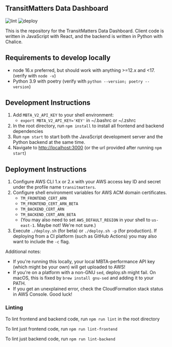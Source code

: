 ## TransitMatters Data Dashboard
![lint](https://github.com/transitmatters/t-performance-dash/workflows/lint/badge.svg)
![deploy](https://github.com/transitmatters/t-performance-dash/workflows/deploy/badge.svg)

This is the repository for the TransitMatters Data Dashboard. Client code is written in JavaScript with React, and the backend is written in Python with Chalice.

## Requirements to develop locally
* node 16.x preferred, but should work with anything >=12.x and <17. (verify with `node -v`)
* Python 3.9 with poetry (verify with `python --version; poetry --version`)

## Development Instructions
1. Add `MBTA_V2_API_KEY` to your shell environment:
	* `export MBTA_V2_API_KEY='KEY'` in ~/.bashrc or ~/.zshrc
2. In the root directory, run `npm install` to install all frontend and backend dependencies
3. Run `npm start` to start both the JavaScript development server and the Python backend at the same time.
4. Navigate to [http://localhost:3000](http://localhost:3000) (or the url provided after running `npm start`)

## Deployment Instructions
1. Configure AWS CLI 1.x or 2.x with your AWS access key ID and secret under the profile name `transitmatters`.
2. Configure shell environment variables for AWS ACM domain certificates.
	* `TM_FRONTEND_CERT_ARN`
	* `TM_FRONTEND_CERT_ARN_BETA`
	* `TM_BACKEND_CERT_ARN`
	* `TM_BACKEND_CERT_ARN_BETA`
	* (You may also need to set `AWS_DEFAULT_REGION` in your shell to `us-east-1`. Maybe not! We're not sure.)
3. Execute `./deploy.sh` (for beta) or `./deploy.sh -p` (for production). If deploying from a CI platform (such as GitHub Actions) you may also want to include the `-c` flag.

Additional notes:
- If you're running this locally, your local MBTA-performance API key (which might be your own) will get uploaded to AWS!
- If you're on a platform with a non-GNU `sed`, deploy.sh might fail. On macOS, this is fixed by `brew install gnu-sed` and adding it to your PATH.
- If you get an unexplained error, check the CloudFormation stack status in AWS Console. Good luck!

### Linting
To lint frontend and backend code, run `npm run lint` in the root directory

To lint just frontend code, run `npm run lint-frontend`

To lint just backend code, run `npm run lint-backend`
